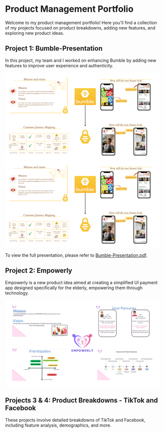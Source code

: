 # Product Management Portfolio

Welcome to my product management portfolio! Here you'll find a collection of my projects focused on product breakdowns, adding new features, and exploring new product ideas.

## Project 1: Bumble-Presentation

In this project, my team and I worked on enhancing Bumble by adding new features to improve user experience and authenticity.

![Bumble Summary](Images/bumble-summary.png)
<img src="Images/bumble-summary.png" alt="Bumble Summary" width="800"/>

To view the full presentation, please refer to [Bumble-Presentation.pdf](Bumble-Presentation.pdf).

## Project 2: Empowerly

Empowerly is a new product idea aimed at creating a simplified UI payment app designed specifically for the elderly, empowering them through technology.

![Empowerly](Images/Empowerly.png)

## Projects 3 & 4: Product Breakdowns - TikTok and Facebook

These projects involve detailed breakdowns of TikTok and Facebook, including feature analysis, demographics, and more.



